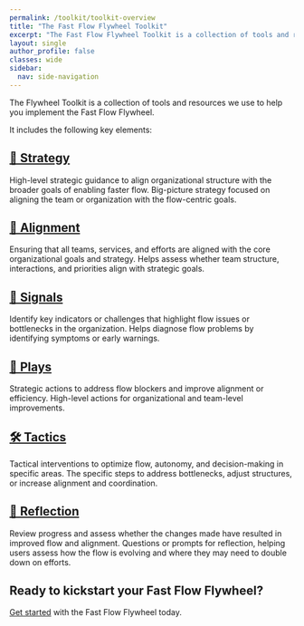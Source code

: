 ```yaml
---
permalink: /toolkit/toolkit-overview
title: "The Fast Flow Flywheel Toolkit"
excerpt: "The Fast Flow Flywheel Toolkit is a collection of tools and resources to help you implement the Fast Flow Flywheel."
layout: single
author_profile: false
classes: wide
sidebar:
  nav: side-navigation
---
```


The Flywheel Toolkit is a collection of tools and resources we use to help you implement the Fast Flow Flywheel.

It includes the following key elements:

## [🧭 Strategy](/toolkit/toolkit-strategy)

High-level strategic guidance to align organizational structure with the broader goals of enabling faster flow. Big-picture strategy focused on aligning the team or organization with the flow-centric goals.

## [🔄 Alignment](/toolkit/toolkit-alignment)

Ensuring that all teams, services, and efforts are aligned with the core organizational goals and strategy. Helps assess whether team structure, interactions, and priorities align with strategic goals.

## [📡 Signals](/toolkit/toolkit-signals)

Identify key indicators or challenges that highlight flow issues or bottlenecks in the organization. Helps diagnose flow problems by identifying symptoms or early warnings.

## [🎯 Plays](/toolkit/toolkit-plays)

Strategic actions to address flow blockers and improve alignment or efficiency. High-level actions for organizational and team-level improvements.

## [🛠️ Tactics](/toolkit/toolkit-tactics)

Tactical interventions to optimize flow, autonomy, and decision-making in specific areas. The specific steps to address bottlenecks, adjust structures, or increase alignment and coordination.

## [🔁 Reflection](/toolkit/toolkit-reflection)

Review progress and assess whether the changes made have resulted in improved flow and alignment. Questions or prompts for reflection, helping users assess how the flow is evolving and where they may need to double down on efforts.

## Ready to kickstart your Fast Flow Flywheel?

[Get started](/engagements/engagement-overview) with the Fast Flow Flywheel today.
